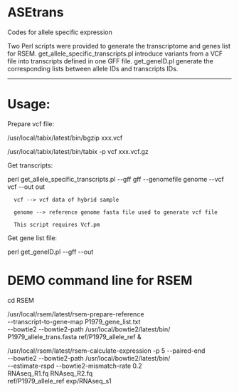 # ASEtrans
Codes for allele specific expression

Two Perl scripts were provided to generate the transcriptome and genes list for RSEM. 
get_allele_specific_transcripts.pl introduce variants from a VCF file into transcripts defined in one GFF file.
get_geneID.pl  generate the corresponding lists between allele IDs and transcripts IDs.

-----------------------------------------------------------------------------------------
# Usage:

Prepare vcf file:

/usr/local/tabix/latest/bin/bgzip   xxx.vcf

/usr/local/tabix/latest/bin/tabix -p vcf xxx.vcf.gz

Get transcripts:

perl get_allele_specific_transcripts.pl --gff  gff  --genomefile genome  --vcf vcf  --out out

      vcf --> vcf data of hybrid sample

      genome --> reference genome fasta file used to generate vcf file

      This script requires Vcf.pm


Get gene list file:

perl get_geneID.pl --gff  <gff>  --out <out>


# DEMO command line for RSEM

cd RSEM


/usr/local/rsem/latest/rsem-prepare-reference  \
   --transcript-to-gene-map P1979_gene_list.txt  \
           --bowtie2 --bowtie2-path /usr/local/bowtie2/latest/bin/ \
            P1979_allele_trans.fasta  ref/P1979_allele_ref &
   

/usr/local/rsem/latest/rsem-calculate-expression -p 5 --paired-end   \
      --bowtie2 --bowtie2-path /usr/local/bowtie2/latest/bin/   \
    --estimate-rspd     --bowtie2-mismatch-rate 0.2   \
  RNAseq_R1.fq RNAseq_R2.fq  \
  ref/P1979_allele_ref   exp/RNAseq_s1




